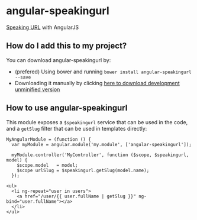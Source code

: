 # angular-speakingurl

[Speaking URL](https://github.com/pid/speakingurl) with AngularJS

## How do I add this to my project?

You can download angular-speakingurl by:

* (prefered) Using bower and running `bower install angular-speakingurl --save`
* Downloading it manually by clicking [here to download development unminified version](https://raw.github.com/zappan/angular-speakingurl/master/src/angular-speakingurl.js)


## How to use angular-speakingurl

This module exposes a `$speakingurl` service that can be used in the code,
and a `getSlug` filter that can be used in templates directly:

```
MyAngularModule = (function () {
  var myModule = angular.module('my.module', ['angular-speakingurl']);

  myModule.controller('MyController', function ($scope, $speakingurl, model) {
    $scope.model   = model;
    $scope urlSlug = $speakingurl.getSlug(model.name);
  });
```

```
<ul>
  <li ng-repeat="user in users">
    <a href="/user/{{ user.fullName | getSlug }}" ng-bind="user.fullName"></a>
  </li>
</ul>
```
